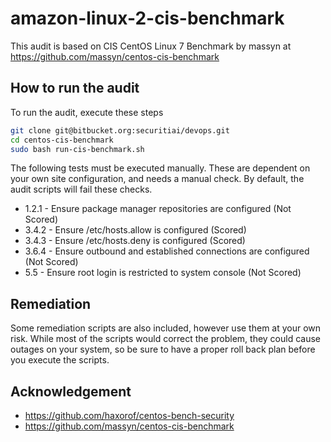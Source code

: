 # amazon-linux-2-cis-benchmark
This audit is based on CIS CentOS Linux 7 Benchmark by massyn at https://github.com/massyn/centos-cis-benchmark

## How to run the audit
To run the audit, execute these steps

```bash
git clone git@bitbucket.org:securitiai/devops.git
cd centos-cis-benchmark
sudo bash run-cis-benchmark.sh
```
The following tests must be executed manually.  These are dependent on your own site configuration, and needs a manual check.  By default, the audit scripts will fail these checks.

* 1.2.1 - Ensure package manager repositories are configured (Not Scored)
* 3.4.2 - Ensure /etc/hosts.allow is configured (Scored)
* 3.4.3 - Ensure /etc/hosts.deny is configured (Scored)
* 3.6.4 - Ensure outbound and established connections are configured (Not Scored)
* 5.5 - Ensure root login is restricted to system console (Not Scored)

## Remediation
Some remediation scripts are also included, however use them at your own risk.  While most of the scripts would correct the problem, they could cause outages on your system, so be sure to have a proper roll back plan before you execute the scripts.

## Acknowledgement
* https://github.com/haxorof/centos-bench-security
* https://github.com/massyn/centos-cis-benchmark

